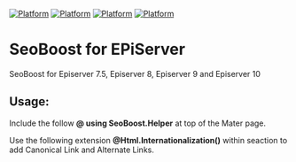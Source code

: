 [![Platform](https://img.shields.io/badge/Episerver-%207.5.+-orange.svg?style=flat)](http://world.episerver.com/cms/)
[![Platform](https://img.shields.io/badge/Episerver-%208.0.+-orange.svg?style=flat)](http://world.episerver.com/cms/)
[![Platform](https://img.shields.io/badge/Episerver-%209.0.+-orange.svg?style=flat)](http://world.episerver.com/cms/)
[![Platform](https://img.shields.io/badge/Episerver-%2010.0.+-orange.svg?style=flat)](http://world.episerver.com/cms/)

SeoBoost for EPiServer
=====================

SeoBoost for Episerver 7.5, Episerver 8, Episerver 9 and Episerver 10


## Usage:

Include the follow **@ using SeoBoost.Helper** at top of the Mater page.
 	

Use the following extension **@Html.Internationalization()** within **<head></head>** seaction to add Canonical Link and Alternate Links.
